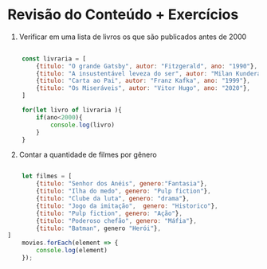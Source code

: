 # Revisão do Conteúdo + Exercícios 

01. Verificar em uma lista de livros os que são publicados antes de 2000 

```javascript 
    
    const livraria = [
        {titulo: "O grande Gatsby", autor: "Fitzgerald", ano: "1990"},
        {titulo: "A insustentável leveza do ser", autor: "Milan Kundera", ano: "2007" },
        {titulo: "Carta ao Pai", autor: "Franz Kafka", ano: "1999"},
        {titulo: "Os Miseráveis", autor: "Vitor Hugo", ano: "2020"},
    ]

    for(let livro of livraria ){
        if(ano<2000){
            console.log(livro)
        }
    }

```

02. Contar a quantidade de filmes por gênero 

```javascript

    let filmes = [
        {titulo: "Senhor dos Anéis", genero:"Fantasia"},
        {titulo: "Ilha do medo", genero: "Pulp fiction"},
        {titulo: "Clube da luta", genero: "drama"},
        {titulo: "Jogo da imitação",  genero: "Historico"},
        {titulo: "Pulp fiction", genero: "Ação"},
        {titulo: "Poderoso chefão", genero: "Máfia"},
        {titulo: "Batman", genero "Herói"},
]
    movies.forEach(element => {
        console.log(element)
    });
```
